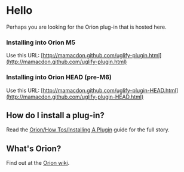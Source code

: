 Hello
=====
Perhaps you are looking for the Orion plug-in that is hosted here.

### Installing into Orion M5
Use this URL:
[http://mamacdon.github.com/uglify-plugin.html](http://mamacdon.github.com/uglify-plugin.html)

### Installing into Orion HEAD (pre-M6)
Use this URL:
[http://mamacdon.github.com/uglify-plugin-HEAD.html](http://mamacdon.github.com/uglify-plugin-HEAD.html)

How do I install a plug-in?
---------------------------
Read the [Orion/How Tos/Installing A Plugin](http://wiki.eclipse.org/Orion/How_Tos/Installing_A_Plugin) guide for the full story.

What's Orion?
-------------
Find out at the [Orion wiki](http://wiki.eclipse.org/Orion).